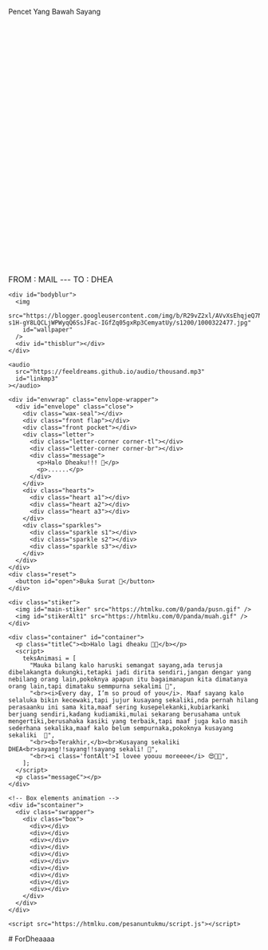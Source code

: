 <!DOCTYPE html>
<html>
  <head>
    <meta charset="utf-8" />
    <meta
      name="description"
      content="@feelthisray - Script HTML by Feeldream Repl Co"
    />
    <meta
      name="viewport"
      content="width=device-width, initial-scale=1, minimum-scale=1, maximum-scale=1"
    />
    <title>Khusus_Dheaku</title>
    <link
      href="https://fonts.googleapis.com/css2?family=Handlee&display=swap"
      rel="stylesheet"
    />
    <link rel="preconnect" href="https://fonts.googleapis.com" />
    <link rel="preconnect" href="https://fonts.gstatic.com" crossorigin />
    <link
      href="https://fonts.googleapis.com/css2?family=Patrick+Hand&family=Sriracha&family=Itim&display=swap"
      rel="stylesheet"
    />
    <link
      href="https://fonts.googleapis.com/css2?family=Berkshire+Swash&display=swap"
      rel="stylesheet"
    />
    <script src="https://unpkg.com/typeit@8.7.0/dist/index.umd.js"></script>
    <link rel="stylesheet" href="https://htmlku.com/pesanuntukmu/style.css" />
  </head>
  <body>
    <div class="overlay">
      <div class="cover">
        <p>Pencet Yang Bawah Sayang</p>
        <div class="awalan">
          <svg
            class="line"
            fill="none"
            xmlns="http://www.w3.org/2000/svg"
            viewBox="0 0 24 24"
          >
            <g transform="translate(2.000000, 2.000000)">
              <path
                d="M9.27542857,0.714285714 C14.0030476,0.714285714 17.836381,4.54666667 17.836381,9.2752381 C17.836381,14.0038095 14.0030476,17.8361905 9.27542857,17.8361905 C4.54685714,17.8361905 0.71447619,14.0038095 0.71447619,9.2752381 C0.71447619,4.54666667 4.54685714,0.714285714 9.27542857,0.714285714 Z"
              ></path>
              <path
                d="M17.8989524,16.487619 C18.678,16.487619 19.3094286,17.12 19.3094286,17.8980952 C19.3094286,18.6780952 18.678,19.3095238 17.8989524,19.3095238 C17.1199048,19.3095238 16.4875238,18.6780952 16.4875238,17.8980952 C16.4875238,17.12 17.1199048,16.487619 17.8989524,16.487619 Z"
              ></path>
            </g>
          </svg>
          <label style="font-size: 16px">FROM : MAIL --- TO : DHEA</label>
        </div>
      </div>
    </div>

    <div id="bodyblur">
      <img
        src="https://blogger.googleusercontent.com/img/b/R29vZ2xl/AVvXsEhqjeQ7NlN92_dwtxYNCtLFpPe9lMt_zffq06EPVGF53aqoeBoy3wNq4j6BSPtc8f_ciXlX07xs1mSjgaSpXZUwpYXg2JJxl4D1iVjpdspfHiScLSgqfKTJIHtH4OmpG8Gk1Br8sByutqxjx-s1H-gY8LQCLjWPWyqQ6SsJFac-IGfZq05gxRp3CemyatUy/s1200/1000322477.jpg"
        id="wallpaper"
      />
      <div id="thisblur"></div>
    </div>

    <audio
      src="https://feeldreams.github.io/audio/thousand.mp3"
      id="linkmp3"
    ></audio>

    <div id="envwrap" class="envlope-wrapper">
      <div id="envelope" class="close">
        <div class="wax-seal"></div>
        <div class="front flap"></div>
        <div class="front pocket"></div>
        <div class="letter">
          <div class="letter-corner corner-tl"></div>
          <div class="letter-corner corner-br"></div>
          <div class="message">
            <p>Halo Dheaku!!! 🩷</p>
            <p>......</p>
          </div>
        </div>
        <div class="hearts">
          <div class="heart a1"></div>
          <div class="heart a2"></div>
          <div class="heart a3"></div>
        </div>
        <div class="sparkles">
          <div class="sparkle s1"></div>
          <div class="sparkle s2"></div>
          <div class="sparkle s3"></div>
        </div>
      </div>
    </div>
    <div class="reset">
      <button id="open">Buka Surat 🩷</button>
    </div>

    <div class="stiker">
      <img id="main-stiker" src="https://htmlku.com/0/panda/pusn.gif" />
      <img id="stikerAlt1" src="https://htmlku.com/0/panda/muah.gif" />
    </div>

    <div class="container" id="container">
      <p class="titleC"><b>Halo lagi dheaku 🫣💗</b></p>
      <script>
        teksAnimasi = [
          "Mauka bilang kalo haruski semangat sayang,ada terusja dibelakangta dukungki,tetapki jadi dirita sendiri,jangan dengar yang nebilang orang lain,pokoknya apapun itu bagaimanapun kita dimatanya orang lain,tapi dimataku semmpurna sekalimi 🫶",
          "<br><i>Every day, I’m so proud of you</i>. Maaf sayang kalo selaluka bikin kecewaki,tapi jujur kusayang sekaliki,nda pernah hilang perasaanku ini sama kita,maaf sering kusepelekanki,kubiarkanki berjuang sendiri,kadang kudiamiki,mulai sekarang berusahama untuk mengertiki,berusahaka kasiki yang terbaik,tapi maaf juga kalo masih sederhana sekalika,maaf kalo belum sempurnaka,pokoknya kusayang sekaliki  🫠",
          "<br><b>Terakhir,</b><br>Kusayang sekaliki DHEA<br>sayang!!sayang!!sayang sekali! 💐",
          "<br><i class='fontAlt'>I lovee yoouu moreeee</i> 😍🫢💗",
        ];
      </script>
      <p class="messageC"></p>
    </div>

    <!-- Box elements animation -->
    <div id="scontainer">
      <div class="swrapper">
        <div class="box">
          <div></div>
          <div></div>
          <div></div>
          <div></div>
          <div></div>
          <div></div>
          <div></div>
          <div></div>
          <div></div>
          <div></div>
        </div>
      </div>
    </div>

    <script src="https://htmlku.com/pesanuntukmu/script.js"></script>
  </body>
</html>
# ForDheaaaa
